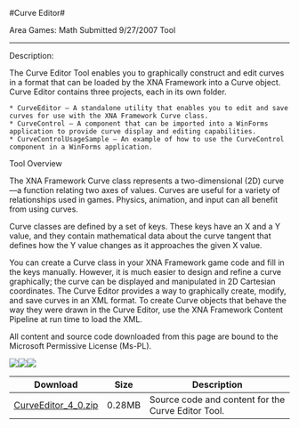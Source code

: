 #Curve Editor#

Area
Games: Math
Submitted
9/27/2007
Tool

---

Description: 

The Curve Editor Tool enables you to graphically construct and edit curves in a format that can be loaded by the XNA Framework into a Curve object. Curve Editor contains three projects, each in its own folder.

    * CurveEditor – A standalone utility that enables you to edit and save curves for use with the XNA Framework Curve class.
    * CurveControl – A component that can be imported into a WinForms application to provide curve display and editing capabilities.
    * CurveControlUsageSample – An example of how to use the CurveControl component in a WinForms application.

Tool Overview

The XNA Framework Curve class represents a two-dimensional (2D) curve—a function relating two axes of values. Curves are useful for a variety of relationships used in games. Physics, animation, and input can all benefit from using curves.

Curve classes are defined by a set of keys. These keys have an X and a Y value, and they contain mathematical data about the curve tangent that defines how the Y value changes as it approaches the given X value.

You can create a Curve class in your XNA Framework game code and fill in the keys manually. However, it is much easier to design and refine a curve graphically; the curve can be displayed and manipulated in 2D Cartesian coordinates. The Curve Editor provides a way to graphically create, modify, and save curves in an XML format. To create Curve objects that behave the way they were drawn in the Curve Editor, use the XNA Framework Content Pipeline at run time to load the XML.


All content and source code downloaded from this page are bound to the Microsoft Permissive License (Ms-PL).

![](https://github.com/DDReaper/XNAGameStudio/blob/master/Images/XNA_Curve-Editor_01_small.JPG)![](https://github.com/DDReaper/XNAGameStudio/blob/master/Images/XNA_Curve-Editor_02_small.JPG)![](https://github.com/DDReaper/XNAGameStudio/blob/master/Images/XNA_Curve-Editor_03_small.JPG)

  	  	 

Download | Size | Description
---|---|---|
[CurveEditor_4_0.zip](https://github.com/DDReaper/XNAGameStudio/blob/master/Samples/CurveEditor_4_0.zip?raw=true) | 0.28MB | Source code and content for the Curve Editor Tool. 